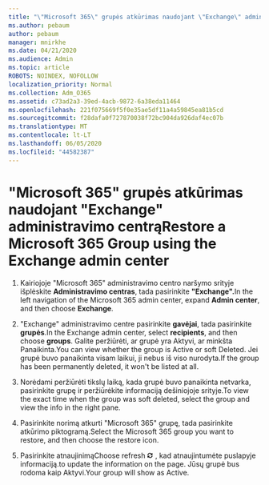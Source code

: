 ```yaml
---
title: "\"Microsoft 365\" grupės atkūrimas naudojant \"Exchange\" administravimo centrą"
ms.author: pebaum
author: pebaum
manager: mnirkhe
ms.date: 04/21/2020
ms.audience: Admin
ms.topic: article
ROBOTS: NOINDEX, NOFOLLOW
localization_priority: Normal
ms.collection: Adm_O365
ms.assetid: c73ad2a3-39ed-4acb-9872-6a38eda11464
ms.openlocfilehash: 221f075669f5f0e35ae5df11a4a59845ea81b5cd
ms.sourcegitcommit: f28dafa0f727870038f72bc904da926daf4ec07b
ms.translationtype: MT
ms.contentlocale: lt-LT
ms.lasthandoff: 06/05/2020
ms.locfileid: "44582387"
---
```

# <a name="restore-a-microsoft-365-group-using-the-exchange-admin-center"></a><span data-ttu-id="767f4-102">"Microsoft 365" grupės atkūrimas naudojant "Exchange" administravimo centrą</span><span class="sxs-lookup"><span data-stu-id="767f4-102">Restore a Microsoft 365 Group using the Exchange admin center</span></span>

1. <span data-ttu-id="767f4-103">Kairiojoje "Microsoft 365" administravimo centro naršymo srityje išplėskite **Administravimo centras**, tada pasirinkite **"Exchange".**</span><span class="sxs-lookup"><span data-stu-id="767f4-103">In the left navigation of the Microsoft 365 admin center, expand **Admin center**, and then choose **Exchange**.</span></span>
    
2. <span data-ttu-id="767f4-104">"Exchange" administravimo centre pasirinkite **gavėjai**, tada pasirinkite **grupės**.</span><span class="sxs-lookup"><span data-stu-id="767f4-104">In the Exchange admin center, select **recipients**, and then choose **groups**.</span></span> <span data-ttu-id="767f4-105">Galite peržiūrėti, ar grupė yra Aktyvi, ar minkšta Panaikinta.</span><span class="sxs-lookup"><span data-stu-id="767f4-105">You can view whether the group is Active or soft Deleted.</span></span> <span data-ttu-id="767f4-106">Jei grupė buvo panaikinta visam laikui, ji nebus iš viso nurodyta.</span><span class="sxs-lookup"><span data-stu-id="767f4-106">If the group has been permanently deleted, it won't be listed at all.</span></span>
    
3. <span data-ttu-id="767f4-107">Norėdami peržiūrėti tikslų laiką, kada grupė buvo panaikinta netvarka, pasirinkite grupę ir peržiūrėkite informaciją dešiniojoje srityje.</span><span class="sxs-lookup"><span data-stu-id="767f4-107">To view the exact time when the group was soft deleted, select the group and view the info in the right pane.</span></span>
    
4. <span data-ttu-id="767f4-108">Pasirinkite norimą atkurti "Microsoft 365" grupę, tada pasirinkite atkūrimo piktogramą.</span><span class="sxs-lookup"><span data-stu-id="767f4-108">Select the Microsoft 365 group you want to restore, and then choose the restore icon.</span></span>
    
5. <span data-ttu-id="767f4-109">Pasirinkite atnaujinimą</span><span class="sxs-lookup"><span data-stu-id="767f4-109">Choose refresh</span></span> ![Atnaujinimo piktograma](media/6464df90-2a91-4c1f-92a6-9a38c7696ac3.gif) <span data-ttu-id="767f4-111">, kad atnaujintumėte puslapyje informaciją.</span><span class="sxs-lookup"><span data-stu-id="767f4-111">to update the information on the page.</span></span> <span data-ttu-id="767f4-112">Jūsų grupė bus rodoma kaip Aktyvi.</span><span class="sxs-lookup"><span data-stu-id="767f4-112">Your group will show as Active.</span></span> 
    

